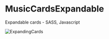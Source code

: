 # MusicCardsExpandable
Expandable cards - SASS, Javascript

![ExpandingCards](https://user-images.githubusercontent.com/58197108/135693866-6e2357ef-51fd-4a0b-b948-8117818e7a0a.png)
